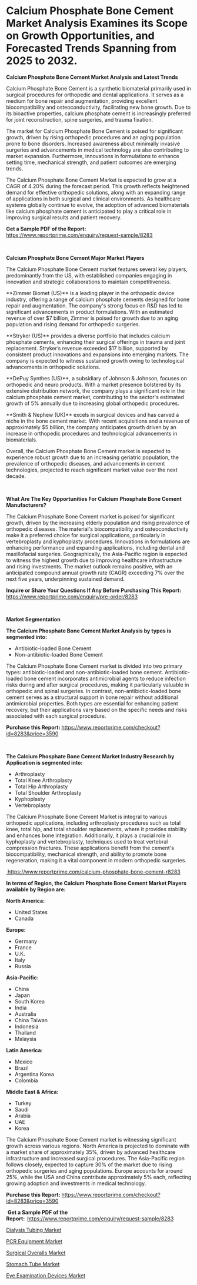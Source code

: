 <p><h1>Calcium Phosphate Bone Cement Market Analysis Examines its Scope on Growth Opportunities, and Forecasted Trends Spanning from 2025 to 2032.</h1></p><p><strong>Calcium Phosphate Bone Cement Market Analysis and Latest Trends</strong></p>
<p><p>Calcium Phosphate Bone Cement is a synthetic biomaterial primarily used in surgical procedures for orthopedic and dental applications. It serves as a medium for bone repair and augmentation, providing excellent biocompatibility and osteoconductivity, facilitating new bone growth. Due to its bioactive properties, calcium phosphate cement is increasingly preferred for joint reconstruction, spine surgeries, and trauma fixation.</p><p>The market for Calcium Phosphate Bone Cement is poised for significant growth, driven by rising orthopedic procedures and an aging population prone to bone disorders. Increased awareness about minimally invasive surgeries and advancements in medical technology are also contributing to market expansion. Furthermore, innovations in formulations to enhance setting time, mechanical strength, and patient outcomes are emerging trends.</p><p>The Calcium Phosphate Bone Cement Market is expected to grow at a CAGR of 4.20% during the forecast period. This growth reflects heightened demand for effective orthopedic solutions, along with an expanding range of applications in both surgical and clinical environments. As healthcare systems globally continue to evolve, the adoption of advanced biomaterials like calcium phosphate cement is anticipated to play a critical role in improving surgical results and patient recovery.</p></p>
<p><strong>Get a Sample PDF of the Report:&nbsp;</strong> <a href="https://www.reportprime.com/enquiry/request-sample/8283?utm_campaign=2114&utm_medium=2&utm_source=Github&utm_content=ia&utm_term=19032025&utm_id=calcium-phosphate-bone-cement">https://www.reportprime.com/enquiry/request-sample/8283</a></p>
<p>&nbsp;</p>
<p><strong>Calcium Phosphate Bone Cement Major Market Players</strong></p>
<p><p>The Calcium Phosphate Bone Cement market features several key players, predominantly from the US, with established companies engaging in innovation and strategic collaborations to maintain competitiveness.</p><p>**Zimmer Biomet (US)** is a leading player in the orthopedic device industry, offering a range of calcium phosphate cements designed for bone repair and augmentation. The company's strong focus on R&D has led to significant advancements in product formulations. With an estimated revenue of over $7 billion, Zimmer is poised for growth due to an aging population and rising demand for orthopedic surgeries.</p><p>**Stryker (US)** provides a diverse portfolio that includes calcium phosphate cements, enhancing their surgical offerings in trauma and joint replacement. Stryker’s revenue exceeded $17 billion, supported by consistent product innovations and expansions into emerging markets. The company is expected to witness sustained growth owing to technological advancements in orthopedic solutions.</p><p>**DePuy Synthes (US)**, a subsidiary of Johnson & Johnson, focuses on orthopedic and neuro products. With a market presence bolstered by its extensive distribution network, the company plays a significant role in the calcium phosphate cement market, contributing to the sector's estimated growth of 5% annually due to increasing global orthopedic procedures.</p><p>**Smith & Nephew (UK)** excels in surgical devices and has carved a niche in the bone cement market. With recent acquisitions and a revenue of approximately $5 billion, the company anticipates growth driven by an increase in orthopedic procedures and technological advancements in biomaterials.</p><p>Overall, the Calcium Phosphate Bone Cement market is expected to experience robust growth due to an increasing geriatric population, the prevalence of orthopedic diseases, and advancements in cement technologies, projected to reach significant market value over the next decade.</p></p>
<p>&nbsp;</p>
<p><strong>What Are The Key Opportunities For Calcium Phosphate Bone Cement Manufacturers?</strong></p>
<p><p>The Calcium Phosphate Bone Cement market is poised for significant growth, driven by the increasing elderly population and rising prevalence of orthopedic diseases. The material's biocompatibility and osteoconductivity make it a preferred choice for surgical applications, particularly in vertebroplasty and kyphoplasty procedures. Innovations in formulations are enhancing performance and expanding applications, including dental and maxillofacial surgeries. Geographically, the Asia-Pacific region is expected to witness the highest growth due to improving healthcare infrastructure and rising investments. The market outlook remains positive, with an anticipated compound annual growth rate (CAGR) exceeding 7% over the next five years, underpinning sustained demand.</p></p>
<p><strong>Inquire or Share Your Questions If Any Before Purchasing This Report:</strong> <a href="https://www.reportprime.com/enquiry/pre-order/8283?utm_campaign=2114&utm_medium=2&utm_source=Github&utm_content=ia&utm_term=19032025&utm_id=calcium-phosphate-bone-cement">https://www.reportprime.com/enquiry/pre-order/8283</a></p>
<p>&nbsp;</p>
<p><strong>Market Segmentation</strong></p>
<p><strong>The Calcium Phosphate Bone Cement Market Analysis by types is segmented into:</strong></p>
<p><ul><li>Antibiotic-loaded Bone Cement</li><li>Non-antibiotic-loaded Bone Cement</li></ul></p>
<p><p>The Calcium Phosphate Bone Cement market is divided into two primary types: antibiotic-loaded and non-antibiotic-loaded bone cement. Antibiotic-loaded bone cement incorporates antimicrobial agents to reduce infection risks during and after surgical procedures, making it particularly valuable in orthopedic and spinal surgeries. In contrast, non-antibiotic-loaded bone cement serves as a structural support in bone repair without additional antimicrobial properties. Both types are essential for enhancing patient recovery, but their applications vary based on the specific needs and risks associated with each surgical procedure.</p></p>
<p><strong>Purchase this Report:&nbsp;</strong><a href="https://www.reportprime.com/checkout?id=8283&price=3590&utm_campaign=2114&utm_medium=2&utm_source=Github&utm_content=ia&utm_term=19032025&utm_id=calcium-phosphate-bone-cement">https://www.reportprime.com/checkout?id=8283&price=3590</a></p>
<p>&nbsp;</p>
<p><strong>The Calcium Phosphate Bone Cement Market Industry Research by Application is segmented into:</strong></p>
<p><ul><li>Arthroplasty</li><li>Total Knee Arthroplasty</li><li>Total Hip Arthroplasty</li><li>Total Shoulder Arthroplasty</li><li>Kyphoplasty</li><li>Vertebroplasty</li></ul></p>
<p><p>The Calcium Phosphate Bone Cement Market is integral to various orthopedic applications, including arthroplasty procedures such as total knee, total hip, and total shoulder replacements, where it provides stability and enhances bone integration. Additionally, it plays a crucial role in kyphoplasty and vertebroplasty, techniques used to treat vertebral compression fractures. These applications benefit from the cement's biocompatibility, mechanical strength, and ability to promote bone regeneration, making it a vital component in modern orthopedic surgeries.</p></p>
<p><a href="https://www.reportprime.com/calcium-phosphate-bone-cement-r8283?utm_campaign=2114&utm_medium=2&utm_source=Github&utm_content=ia&utm_term=19032025&utm_id=calcium-phosphate-bone-cement">&nbsp;https://www.reportprime.com/calcium-phosphate-bone-cement-r8283</a></p>
<p><strong>In terms of Region, the Calcium Phosphate Bone Cement Market Players available by Region are:</strong></p>
<p>
    <p> <strong> North America: </strong>
        <ul>
            <li>United States</li>
            <li>Canada</li>
        </ul>
        </p> 
    <p> <strong> Europe: </strong>
        <ul>
            <li>Germany</li>
            <li>France</li>
            <li>U.K.</li>
            <li>Italy</li>
            <li>Russia</li>
        </ul>
        </p> 
    <p> <strong> Asia-Pacific: </strong>
        <ul>
            <li>China</li>
            <li>Japan</li>
            <li>South Korea</li>
            <li>India</li>
            <li>Australia</li>
            <li>China Taiwan</li>
            <li>Indonesia</li>
            <li>Thailand</li>
            <li>Malaysia</li>
        </ul>
        </p> 
    <p> <strong> Latin America: </strong>
        <ul>
            <li>Mexico</li>
            <li>Brazil</li>
            <li>Argentina Korea</li>
            <li>Colombia</li>
        </ul>
        </p> 
    <p> <strong> Middle East & Africa: </strong>
        <ul>
            <li>Turkey</li>
            <li>Saudi</li>
            <li>Arabia</li>
            <li>UAE</li>
            <li>Korea</li>
        </ul>
    </p>
    </p>
<p><p>The Calcium Phosphate Bone Cement market is witnessing significant growth across various regions. North America is projected to dominate with a market share of approximately 35%, driven by advanced healthcare infrastructure and increased surgical procedures. The Asia-Pacific region follows closely, expected to capture 30% of the market due to rising orthopedic surgeries and aging populations. Europe accounts for around 25%, while the USA and China contribute approximately 5% each, reflecting growing adoption and investments in medical technology.</p></p>
<p><strong>Purchase this Report: </strong><a href="https://www.reportprime.com/checkout?id=8283&price=3590&utm_campaign=2114&utm_medium=2&utm_source=Github&utm_content=ia&utm_term=19032025&utm_id=calcium-phosphate-bone-cement">https://www.reportprime.com/checkout?id=8283&price=3590</a></p>
<p>&nbsp;<strong>Get a Sample PDF of the Report:&nbsp;&nbsp;</strong><a href="https://www.reportprime.com/enquiry/request-sample/8283?utm_campaign=2114&utm_medium=2&utm_source=Github&utm_content=ia&utm_term=19032025&utm_id=calcium-phosphate-bone-cement">https://www.reportprime.com/enquiry/request-sample/8283</a></p>
<p><strong></strong></p>
<p><p><a href="https://github.com/belhejmawoue/Market-Research-Report-List-1/blob/main/dialysis-tubing-market.md?utm_campaign=2114&utm_medium=2&utm_source=Github&utm_content=ia&utm_term=19032025&utm_id=calcium-phosphate-bone-cement">Dialysis Tubing Market</a></p><p><a href="https://github.com/boudykodumi/Market-Research-Report-List-1/blob/main/pcr-equipment-market.md?utm_campaign=2114&utm_medium=2&utm_source=Github&utm_content=ia&utm_term=19032025&utm_id=calcium-phosphate-bone-cement">PCR Equipment Market</a></p><p><a href="https://github.com/vsiljgestel/Market-Research-Report-List-1/blob/main/surgical-overalls-market.md?utm_campaign=2114&utm_medium=2&utm_source=Github&utm_content=ia&utm_term=19032025&utm_id=calcium-phosphate-bone-cement">Surgical Overalls Market</a></p><p><a href="https://github.com/kalsirollija/Market-Research-Report-List-1/blob/main/stomach-tube-market.md?utm_campaign=2114&utm_medium=2&utm_source=Github&utm_content=ia&utm_term=19032025&utm_id=calcium-phosphate-bone-cement">Stomach Tube Market</a></p><p><a href="https://github.com/shamyzinniwl/Market-Research-Report-List-1/blob/main/eye-examination-devices-market.md?utm_campaign=2114&utm_medium=2&utm_source=Github&utm_content=ia&utm_term=19032025&utm_id=calcium-phosphate-bone-cement">Eye Examination Devices Market</a></p></p>